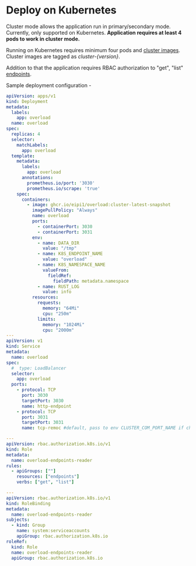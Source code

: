 # Deploy on Kubernetes

Cluster mode allows the application run in primary/secondary mode. Currently, only supported on Kubernetes.
**Application requires at least 4 pods to work in cluster mode.**

Running on Kubernetes requires minimum four pods and [cluster images](https://github.com/eipi1/overload/pkgs/container/overload).
Cluster images are tagged as *cluster-{version}*.

Addition to that the application requires RBAC authorization to "get", "list" [endpoints](https://kubernetes.io/docs/reference/kubernetes-api/service-resources/endpoints-v1/).

Sample deployment configuration -
```yaml
apiVersion: apps/v1
kind: Deployment
metadata:
  labels:
    app: overload
  name: overload
spec:
  replicas: 4
  selector:
    matchLabels:
      app: overload
  template:
    metadata:
      labels:
        app: overload
      annotations:
        prometheus.io/port: '3030'
        prometheus.io/scrape: 'true'
    spec:
      containers:
        - image: ghcr.io/eipi1/overload:cluster-latest-snapshot
          imagePullPolicy: "Always"
          name: overload
          ports:
            - containerPort: 3030
            - containerPort: 3031
          env:
            - name: DATA_DIR
              value: "/tmp"
            - name: K8S_ENDPOINT_NAME
              value: "overload"
            - name: K8S_NAMESPACE_NAME
              valueFrom:
                fieldRef:
                  fieldPath: metadata.namespace
            - name: RUST_LOG
              value: info
          resources:
            requests:
              memory: "64Mi"
              cpu: "250m"
            limits:
              memory: "1024Mi"
              cpu: "2000m"
---
apiVersion: v1
kind: Service
metadata:
  name: overload
spec:
  #  type: LoadBalancer
  selector:
    app: overload
  ports:
    - protocol: TCP
      port: 3030
      targetPort: 3030
      name: http-endpoint
    - protocol: TCP
      port: 3031
      targetPort: 3031
      name: tcp-remoc #default, pass to env CLUSTER_COM_PORT_NAME if changed

---
apiVersion: rbac.authorization.k8s.io/v1
kind: Role
metadata:
  name: overload-endpoints-reader
rules:
  - apiGroups: [""]
    resources: ["endpoints"]
    verbs: ["get", "list"]

---
apiVersion: rbac.authorization.k8s.io/v1
kind: RoleBinding
metadata:
  name: overload-endpoints-reader
subjects:
  - kind: Group
    name: system:serviceaccounts
    apiGroup: rbac.authorization.k8s.io
roleRef:
  kind: Role
  name: overload-endpoints-reader
  apiGroup: rbac.authorization.k8s.io
```